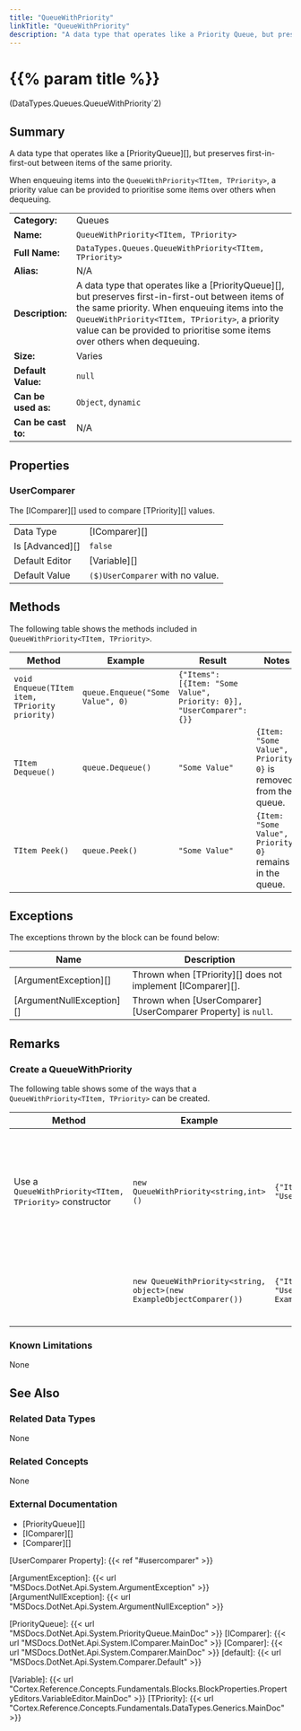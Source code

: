 ```yaml
---
title: "QueueWithPriority"
linkTitle: "QueueWithPriority"
description: "A data type that operates like a Priority Queue, but preserves FIFO between items of the same priority."
---
```


# {{% param title %}}

<p class="namespace">(DataTypes.Queues.QueueWithPriority`2)</p>

## Summary

A data type that operates like a [PriorityQueue][], but preserves first-in-first-out between items of the same priority.

When enqueuing items into the `QueueWithPriority<TItem, TPriority>`, a priority value can be provided to prioritise some items over others when dequeuing.

| | |
|-|-|
| **Category:**          | Queues                                                        |
| **Name:**              | `QueueWithPriority<TItem, TPriority>`                                           |
| **Full Name:**         | `DataTypes.Queues.QueueWithPriority<TItem, TPriority>`                          |
| **Alias:**             | N/A                                                           |
| **Description:**       | A data type that operates like a [PriorityQueue][], but preserves first-in-first-out between items of the same priority. When enqueuing items into the `QueueWithPriority<TItem, TPriority>`, a priority value can be provided to prioritise some items over others when dequeuing.|
| **Size:**              | Varies                                                        |
| **Default Value:**     | `null`                                                        |
| **Can be used as:**    | `Object`, `dynamic`                                           |
| **Can be cast to:**    | N/A                                                           |

## Properties

### UserComparer

The [IComparer][] used to compare [TPriority][] values.
  
| | |
|--------------------|---------------------------|
| Data Type | [IComparer][] |
| Is [Advanced][] | `false` |
| Default Editor | [Variable][] |
| Default Value | `($)UserComparer` with no value. |

## Methods

The following table shows the methods included in `QueueWithPriority<TItem, TPriority>`.

| Method | Example | Result | Notes |
|-|-|-|-|
| `void Enqueue(TItem item, TPriority priority)` | `queue.Enqueue("Some Value", 0)` | `{"Items": [{Item: "Some Value", Priority: 0}], "UserComparer": {}}` |  |
| `TItem Dequeue()` | `queue.Dequeue()` | `"Some Value"` | `{Item: "Some Value", Priority: 0}` is removed from the queue. |
| `TItem Peek()` | `queue.Peek()` | `"Some Value"` | `{Item: "Some Value", Priority: 0}` remains in the queue. |

## Exceptions

The exceptions thrown by the block can be found below:

| Name     | Description |
|----------|----------|
| [ArgumentException][] | Thrown when [TPriority][] does not implement [IComparer][]. |
| [ArgumentNullException][] | Thrown when [UserComparer][UserComparer Property] is `null`. |

## Remarks

### Create a QueueWithPriority

The following table shows some of the ways that a `QueueWithPriority<TItem, TPriority>` can be created.

| Method | Example | Result | Editor&nbsp;Support | Notes |
|-|-|-|-|-|
| Use a `QueueWithPriority<TItem, TPriority>` constructor | `new QueueWithPriority<string,int>()`                   | `{"Items": [], "UserComparer": {}}`            | Expression | Priority type must implement [IComparer][] as the [default][] type [Comparer][] is used to sort by priority. |
|                              | `new QueueWithPriority<string, object>(new ExampleObjectComparer())`                   | `{"Items": [], "UserComparer": Example.ObjectComparer}`            | Expression | A [Comparer][] for the priority type must be included. |

### Known Limitations

None

## See Also

### Related Data Types

None

### Related Concepts

None

### External Documentation

* [PriorityQueue][]
* [IComparer][]
* [Comparer][]

[UserComparer Property]: {{< ref "#usercomparer" >}}

[ArgumentException]: {{< url "MSDocs.DotNet.Api.System.ArgumentException" >}}
[ArgumentNullException]: {{< url "MSDocs.DotNet.Api.System.ArgumentNullException" >}}

[PriorityQueue]: {{< url "MSDocs.DotNet.Api.System.PriorityQueue.MainDoc" >}}
[IComparer]: {{< url "MSDocs.DotNet.Api.System.IComparer.MainDoc" >}}
[Comparer]: {{< url "MSDocs.DotNet.Api.System.Comparer.MainDoc" >}}
[default]: {{< url "MSDocs.DotNet.Api.System.Comparer.Default" >}}

[Variable]: {{< url "Cortex.Reference.Concepts.Fundamentals.Blocks.BlockProperties.PropertyEditors.VariableEditor.MainDoc" >}}
[TPriority]: {{< url "Cortex.Reference.Concepts.Fundamentals.DataTypes.Generics.MainDoc" >}}
